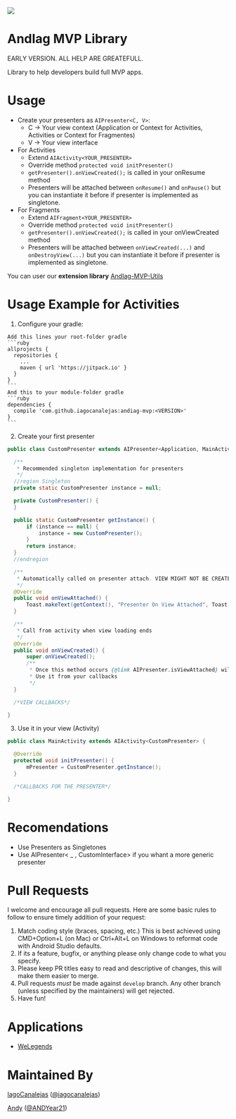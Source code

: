 [![](https://jitpack.io/v/iagocanalejas/andiag-mvp.svg)](https://jitpack.io/#iagocanalejas/andiag-mvp)

AndIag MVP Library
=========
EARLY VERSION. ALL HELP ARE GREATEFULL. 

Library to help developers build full MVP apps.

# Usage
  - Create your presenters as ``` AIPresenter<C, V> ```:
      - C -> Your view context (Application or Context for Activities, Activities or Context for Fragmentes)
      - V -> Your view interface
  - For Activities
      - Extend ``` AIActivity<YOUR_PRESENTER> ```
      - Override method ``` protected void initPresenter() ```
      - ``` getPresenter().onViewCreated(); ``` is called in your onResume method
      - Presenters will be attached between ```onResume()``` and ```onPause()``` but you can instantiate it before if presenter is implemented as singletone.
  - For Fragments
      - Extend ``` AIFragment<YOUR_PRESENTER> ```
      - Override method ``` protected void initPresenter() ```
      - ``` getPresenter().onViewCreated(); ``` is called in your onViewCreated method
      - Presenters will be attached between ```onViewCreated(...)``` and ```onDestroyView(...)``` but you can instantiate it before if presenter is implemented as singletone.

You can user our **extension library** [AndIag-MVP-Utils](https://github.com/iagocanalejas/andiag-mvp-utils)

# Usage Example for Activities
  1. Configure your gradle:
    
    Add this lines your root-folder gradle
    ```ruby
    allprojects {
      repositories {
        ...
        maven { url 'https://jitpack.io' }
      }
    }
    ```
    And this to your module-folder gradle
    ```ruby
    dependencies {
      compile 'com.github.iagocanalejas:andiag-mvp:<VERSION>'
    }
    ```
  2. Create your first presenter
  ```java
  public class CustomPresenter extends AIPresenter<Application, MainActivity> {

    /**
     * Recommended singleton implementation for presenters
     */
    //region Singleton
    private static CustomPresenter instance = null;

    private CustomPresenter() {
    }

    public static CustomPresenter getInstance() {
        if (instance == null) {
            instance = new CustomPresenter();
        }
        return instance;
    }
    //endregion

    /**
     * Automatically called on presenter attach. VIEW MIGHT NOT BE CREATED JET
     */
    @Override
    public void onViewAttached() {
        Toast.makeText(getContext(), "Presenter On View Attached", Toast.LENGTH_SHORT).show();
    }

    /**
     * Call from activity when view loading ends
     */
    @Override
    public void onViewCreated() {
        super.onViewCreated();
        /**
         * Once this method occurs {@link AIPresenter.isViewAttached} will return True.
         * Use it from your callbacks
         */
    }

    /*VIEW CALLBACKS*/

  }
  ```
  3. Use it in your view (Activity)
  ```java
  public class MainActivity extends AIActivity<CustomPresenter> {

    @Override
    protected void initPresenter() {
        mPresenter = CustomPresenter.getInstance();
    }

    /*CALLBACKS FOR THE PRESENTER*/

  }
  ```
  
# Recomendations
  - Use Presenters as Singletones
  - Use AIPresenter< _ , CustomInterface> if you whant a more generic presenter

# Pull Requests
I welcome and encourage all pull requests. Here are some basic rules to follow to ensure timely addition of your request:
  1. Match coding style (braces, spacing, etc.) This is best achieved using CMD+Option+L (on Mac) or Ctrl+Alt+L on Windows to reformat code with Android Studio defaults.
  2. If its a feature, bugfix, or anything please only change code to what you specify.
  3. Please keep PR titles easy to read and descriptive of changes, this will make them easier to merge.
  4. Pull requests _must_ be made against `develop` branch. Any other branch (unless specified by the maintainers) will get rejected.
  5. Have fun!

# Applications
  - [WeLegends](https://github.com/AndIag/WeLegends)
  
# Maintained By
[IagoCanalejas](https://github.com/iagocanalejas) ([@iagocanalejas](https://twitter.com/Iagocanalejas))

[Andy](https://github.com/andy135) ([@ANDYear21](https://twitter.com/ANDYear21))
